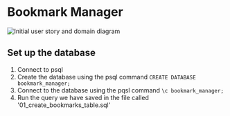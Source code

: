 # Bookmark Manager

![Initial user story and domain diagram](https://i.imgur.com/OprbFBa.jpg)

## Set up the database

1. Connect to psql
2. Create the database using the psql command `CREATE DATABASE bookmark_manager;`
3. Connect to the database using the pqsl command `\c bookmark_manager;`
4. Run the query we have saved in the file called '01_create_bookmarks_table.sql'
